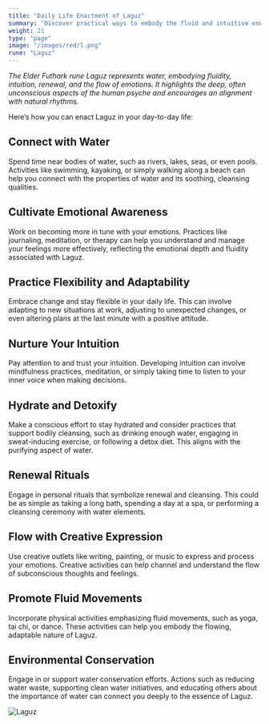 ```yaml
---
title: "Daily Life Enactment of Laguz"
summary: "Discover practical ways to embody the fluid and intuitive energy of the Laguz rune in your daily life. Connect with water, cultivate emotional awareness, and practice flexibility and adaptability. Nurture your intuition, stay hydrated, and engage in renewal rituals. Embrace creative expression, promote fluid movements through activities like yoga and dance, and support environmental conservation efforts. Harness the soothing and cleansing qualities of Laguz to enhance your emotional and physical well-being."
weight: 21
type: "page"
image: "/images/red/l.png"
rune: "Laguz"
---
```


*The Elder Futhark rune Laguz represents water, embodying fluidity, intuition, renewal, and the flow of emotions. It highlights the deep, often unconscious aspects of the human psyche and encourages an alignment with natural rhythms.*

Here’s how you can enact Laguz in your day-to-day life:

## Connect with Water

Spend time near bodies of water, such as rivers, lakes, seas, or even pools. Activities like swimming, kayaking, or simply walking along a beach can help you connect with the properties of water and its soothing, cleansing qualities.

## Cultivate Emotional Awareness

Work on becoming more in tune with your emotions. Practices like journaling, meditation, or therapy can help you understand and manage your feelings more effectively, reflecting the emotional depth and fluidity associated with Laguz.

## Practice Flexibility and Adaptability

Embrace change and stay flexible in your daily life. This can involve adapting to new situations at work, adjusting to unexpected changes, or even altering plans at the last minute with a positive attitude.

## Nurture Your Intuition

Pay attention to and trust your intuition. Developing intuition can involve mindfulness practices, meditation, or simply taking time to listen to your inner voice when making decisions.

## Hydrate and Detoxify

Make a conscious effort to stay hydrated and consider practices that support bodily cleansing, such as drinking enough water, engaging in sweat-inducing exercise, or following a detox diet. This aligns with the purifying aspect of water.

## Renewal Rituals

Engage in personal rituals that symbolize renewal and cleansing. This could be as simple as taking a long bath, spending a day at a spa, or performing a cleansing ceremony with water elements.

## Flow with Creative Expression

Use creative outlets like writing, painting, or music to express and process your emotions. Creative activities can help channel and understand the flow of subconscious thoughts and feelings.

## Promote Fluid Movements

Incorporate physical activities emphasizing fluid movements, such as yoga, tai chi, or dance. These activities can help you embody the flowing, adaptable nature of Laguz.

## Environmental Conservation

Engage in or support water conservation efforts. Actions such as reducing water waste, supporting clean water initiatives, and educating others about the importance of water can connect you deeply to the essence of Laguz.

![Laguz](/images/jelling/l.webp "Laguz")
